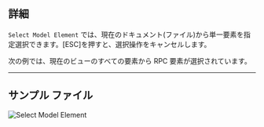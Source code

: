 ## 詳細
`Select Model Element` では、現在のドキュメント(ファイル)から単一要素を指定選択できます。[ESC]を押すと、選択操作をキャンセルします。

次の例では、現在のビューのすべての要素から RPC 要素が選択されています。
___
## サンプル ファイル

![Select Model Element](./Dynamo.Nodes.DSModelElementSelection_img.jpg)
